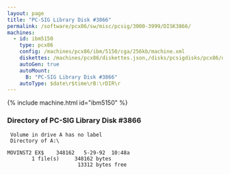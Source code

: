 ```yaml
---
layout: page
title: "PC-SIG Library Disk #3866"
permalink: /software/pcx86/sw/misc/pcsig/3000-3999/DISK3866/
machines:
  - id: ibm5150
    type: pcx86
    config: /machines/pcx86/ibm/5150/cga/256kb/machine.xml
    diskettes: /machines/pcx86/diskettes.json,/disks/pcsigdisks/pcx86/diskettes.json
    autoGen: true
    autoMount:
      B: "PC-SIG Library Disk #3866"
    autoType: $date\r$time\rB:\rDIR\r
---
```


{% include machine.html id="ibm5150" %}

### Directory of PC-SIG Library Disk #3866

     Volume in drive A has no label
     Directory of A:\

    MOVINST2 EX$    348162   5-29-92  10:48a
            1 file(s)     348162 bytes
                           13312 bytes free
